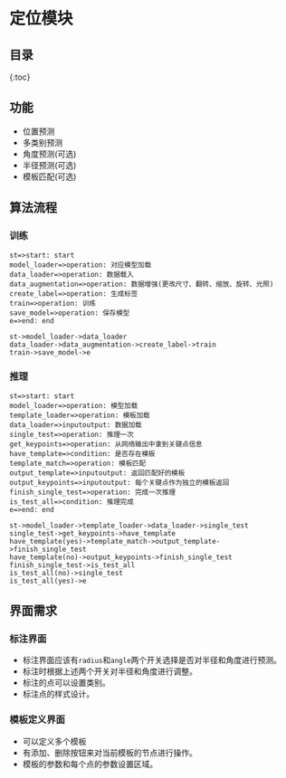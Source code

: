 # 定位模块

## 目录

{:toc}

## 功能

- 位置预测
- 多类别预测
- 角度预测(可选)
- 半径预测(可选)
- 模板匹配(可选)

## 算法流程

### 训练

```flow
st=>start: start
model_loader=>operation: 对应模型加载
data_loader=>operation: 数据载入
data_augmentation=>operation: 数据增强(更改尺寸、翻转、缩放、旋转、光照)
create_label=>operation: 生成标签
train=>operation: 训练
save_model=>operation: 保存模型
e=>end: end

st->model_loader->data_loader
data_loader->data_augmentation->create_label->train
train->save_model->e
```

### 推理

```flow
st=>start: start
model_loader=>operation: 模型加载
template_loader=>operation: 模板加载
data_loader=>inputoutput: 数据加载
single_test=>operation: 推理一次
get_keypoints=>operation: 从网络输出中拿到关键点信息
have_template=>condition: 是否存在模板
template_match=>operation: 模板匹配
output_template=>inputoutput: 返回匹配好的模板
output_keypoints=>inputoutput: 每个关键点作为独立的模板返回
finish_single_test=>operation: 完成一次推理
is_test_all=>condition: 推理完成
e=>end: end

st->model_loader->template_loader->data_loader->single_test
single_test->get_keypoints->have_template
have_template(yes)->template_match->output_template->finish_single_test
have_template(no)->output_keypoints->finish_single_test
finish_single_test->is_test_all
is_test_all(no)->single_test
is_test_all(yes)->e
```

## 界面需求

### 标注界面

- 标注界面应该有`radius`和`angle`两个开关选择是否对半径和角度进行预测。
- 标注时根据上述两个开关对半径和角度进行调整。
- 标注的点可以设置类别。
- 标注点的样式设计。

### 模板定义界面

- 可以定义多个模板
- 有添加、删除按钮来对当前模板的节点进行操作。
- 模板的参数和每个点的参数设置区域。